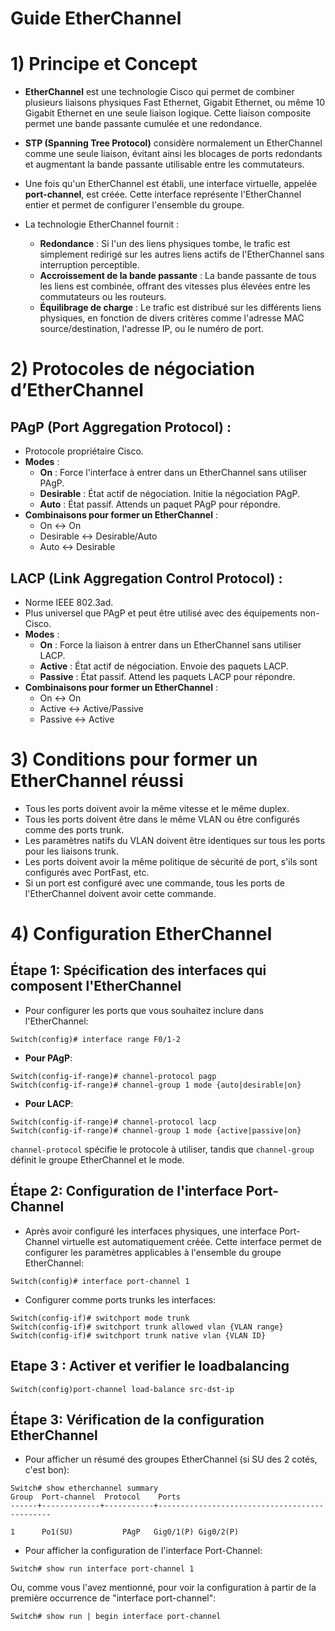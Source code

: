 # Guide EtherChannel

# 1) Principe et Concept

- **EtherChannel** est une technologie Cisco qui permet de combiner plusieurs liaisons physiques Fast Ethernet, Gigabit Ethernet, ou même 10 Gigabit Ethernet en une seule liaison logique. Cette liaison composite permet une bande passante cumulée et une redondance.

- **STP (Spanning Tree Protocol)** considère normalement un EtherChannel comme une seule liaison, évitant ainsi les blocages de ports redondants et augmentant la bande passante utilisable entre les commutateurs.

- Une fois qu'un EtherChannel est établi, une interface virtuelle, appelée **port-channel**, est créée. Cette interface représente l'EtherChannel entier et permet de configurer l'ensemble du groupe.
    
- La technologie EtherChannel fournit :
	- **Redondance** : Si l'un des liens physiques tombe, le trafic est simplement redirigé sur les autres liens actifs de l'EtherChannel sans interruption perceptible.
	- **Accroissement de la bande passante** : La bande passante de tous les liens est combinée, offrant des vitesses plus élevées entre les commutateurs ou les routeurs.
	- **Équilibrage de charge** : Le trafic est distribué sur les différents liens physiques, en fonction de divers critères comme l'adresse MAC source/destination, l'adresse IP, ou le numéro de port.

# 2) Protocoles de négociation d’EtherChannel

## PAgP (Port Aggregation Protocol) :
- Protocole propriétaire Cisco.
- **Modes** :
    - **On** : Force l'interface à entrer dans un EtherChannel sans utiliser PAgP.
    - **Desirable** : État actif de négociation. Initie la négociation PAgP.
    - **Auto** : État passif. Attends un paquet PAgP pour répondre.
- **Combinaisons pour former un EtherChannel** :
    - On <-> On
    - Desirable <-> Desirable/Auto
    - Auto <-> Desirable

## LACP (Link Aggregation Control Protocol) :
- Norme IEEE 802.3ad.
- Plus universel que PAgP et peut être utilisé avec des équipements non-Cisco.
- **Modes** :
    - **On** : Force la liaison à entrer dans un EtherChannel sans utiliser LACP.
    - **Active** : État actif de négociation. Envoie des paquets LACP.
    - **Passive** : État passif. Attend les paquets LACP pour répondre.
- **Combinaisons pour former un EtherChannel** :
    - On <-> On
    - Active <-> Active/Passive
    - Passive <-> Active
# 3) Conditions pour former un EtherChannel réussi

- Tous les ports doivent avoir la même vitesse et le même duplex.
- Tous les ports doivent être dans le même VLAN ou être configurés comme des ports trunk.
- Les paramètres natifs du VLAN doivent être identiques sur tous les ports pour les liaisons trunk.
- Les ports doivent avoir la même politique de sécurité de port, s'ils sont configurés avec PortFast, etc.
- Si un port est configuré avec une commande, tous les ports de l'EtherChannel doivent avoir cette commande.

# 4) Configuration EtherChannel
## Étape 1: Spécification des interfaces qui composent l'EtherChannel

* Pour configurer les ports que vous souhaitez inclure dans l'EtherChannel:
```
Switch(config)# interface range F0/1-2
```
- **Pour PAgP**:
```
Switch(config-if-range)# channel-protocol pagp 
Switch(config-if-range)# channel-group 1 mode {auto|desirable|on}
```
- **Pour LACP**:
```
Switch(config-if-range)# channel-protocol lacp 
Switch(config-if-range)# channel-group 1 mode {active|passive|on}
```
`channel-protocol` spécifie le protocole à utiliser, tandis que `channel-group` définit le groupe EtherChannel et le mode.

## Étape 2: Configuration de l'interface Port-Channel
* Après avoir configuré les interfaces physiques, une interface Port-Channel virtuelle est automatiquement créée. Cette interface permet de configurer les paramètres applicables à l'ensemble du groupe EtherChannel:
```
Switch(config)# interface port-channel 1
```
* Configurer comme ports trunks les interfaces:
```
Switch(config-if)# switchport mode trunk 
Switch(config-if)# switchport trunk allowed vlan {VLAN range} 
Switch(config-if)# switchport trunk native vlan {VLAN ID}
```
## Etape 3 : Activer et verifier le loadbalancing 
```
Switch(config)port-channel load-balance src-dst-ip
```
## Étape 3: Vérification de la configuration EtherChannel

- Pour afficher un résumé des groupes EtherChannel (si SU des 2 cotés, c'est bon):
```
Switch# show etherchannel summary
Group  Port-channel  Protocol    Ports
------+-------------+-----------+----------------------------------------------

1      Po1(SU)           PAgP   Gig0/1(P) Gig0/2(P) 
```
- Pour afficher la configuration de l'interface Port-Channel:
```
Switch# show run interface port-channel 1
```
Ou, comme vous l'avez mentionné, pour voir la configuration à partir de la première occurrence de "interface port-channel":
```
Switch# show run | begin interface port-channel
```
